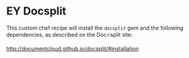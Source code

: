 # EY Docsplit

This custom chef recipe will install the `docsplit` gem and the following dependencies, as described on the Doc&#9889;split site:

http://documentcloud.github.io/docsplit/#installation